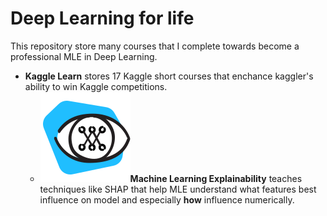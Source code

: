 # Deep Learning for life
This repository store many courses that I complete towards become a professional MLE in Deep Learning.
- **Kaggle Learn** stores 17 Kaggle short courses that enchance kaggler's ability to win Kaggle competitions.
    - ![course logo](images/machine-learning-explainability.svg)**Machine Learning Explainability** teaches techniques like SHAP that help MLE understand what features best influence on model and especially **how** influence numerically.